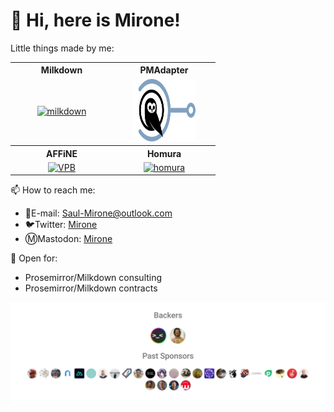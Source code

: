# 🌈 Hi, here is Mirone!

Little things made by me:

<table>
  <tr>
    <th width="150">Milkdown</th>
    <th width="150">PMAdapter</th>
  </tr>
  <tr>
    <td align="center">
      <a title="Milkdown" href="https://github.com/Milkdown/milkdown">
        <img src="https://github.com/Milkdown/milkdown/blob/main/assets/logo.svg" width="100" height="100" alt="milkdown">
      </a>
    </td>
    <td align="center">
      <a title="Prosemirror Adapter" href="https://github.com/Saul-Mirone/prosemirror-adapter">
        <img src="https://raw.githubusercontent.com/Saul-Mirone/prosemirror-adapter/main/assets/logo.svg" width="100" height="100" alt="PMAdapter">
      </a>
    </td>
  </tr>
  <tr>
    <th width="150">AFFiNE</th>
    <th width="150">Homura</th>
  </tr>
  <tr>
    <td align="center">
      <a title="AFFiNE" href="https://github.com/toeverything/AFFiNE">
        <img src="https://affine.pro/_nuxt/stable.DXA-0ALj.png" width="100" height="100" alt="VPB">
      </a>
    </td>
    <td align="center">
      <a title="Homura" href="https://github.com/Saul-Mirone/homura">
        <img src="https://github.com/Saul-Mirone/homura/blob/main/assets/homura-logo.png" width="100" height="100" alt="homura">
      </a>
    </td>
  </tr>
</table>

📫 How to reach me:
  - 📧E-mail: <Saul-Mirone@outlook.com>
  - 🐦Twitter: [Mirone](https://twitter.com/mirone_saul)
  - Ⓜ️Mastodon: [Mirone](https://mas.to/@mironesaul)

🪩 Open for:
  - Prosemirror/Milkdown consulting
  - Prosemirror/Milkdown contracts

<a href="https://github.com/sponsors/Saul-Mirone">
  <img src="https://github.com/Saul-Mirone/Saul-Mirone/blob/main/sponsors.svg">
</a>
